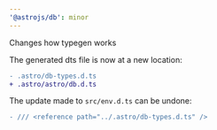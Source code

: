 ```yaml
---
'@astrojs/db': minor
---
```


Changes how typegen works

The generated dts file is now at a new location:

```diff
- .astro/db-types.d.ts
+ .astro/astro/db.d.ts
```

The update made to `src/env.d.ts` can be undone:

```diff
- /// <reference path="../.astro/db-types.d.ts" />
```
